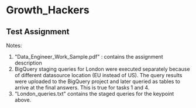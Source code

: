 # Growth_Hackers

## Test Assignment

Notes: 
1. "Data_Engineer_Work_Sample.pdf" : contains the assignment description
2. BigQuery staging queries for London were executed separately because of different datasource location (EU instead of US). The query results were uploaded to the BigQuery project and later queried as tables to arrive at the final answers. This is true for tasks 1 and 4. 
3. "London_queries.txt" contains the staged queries for the keypoint above.
